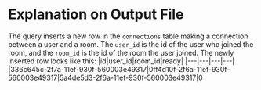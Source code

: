 # Explanation on Output File

The query inserts a new row in the `connections` table making a connection between a user and a room. The `user_id` is the id of the user who joined the room, and the `room_id` is the id of the room the user joined. The newly inserted row looks like this:
|id|user_id|room_id|ready|
|---|---|---|---|
|336c645c-2f7a-11ef-930f-560003e49317|0ff4d10f-2f6a-11ef-930f-560003e49317|5a4de5d3-2f6a-11ef-930f-560003e49317|0
